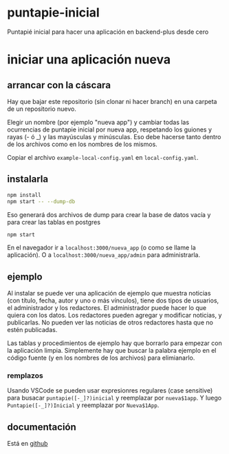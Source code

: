 # puntapie-inicial

Puntapié inicial para hacer una aplicación en backend-plus desde cero

# iniciar una aplicación nueva

## arrancar con la cáscara

Hay que bajar este repositorio (sin clonar ni hacer branch) en una carpeta de un repositorio nuevo. 

Elegir un nombre (por ejemplo "nueva app") y cambiar todas las ocurrencias de puntapie inicial por nueva app, 
respetando los guiones y rayas (- ó _) y las mayúsculas y minúsculas. 
Eso debe hacerse tanto dentro de los archivos como en los nombres de los mismos. 

Copiar el archivo `example-local-config.yaml` en `local-config.yaml`.

## instalarla

```sh
npm install
npm start -- --dump-db
```
Eso generará dos archivos de dump para crear la base de datos vacía y para crear las tablas en postgres

```sh
npm start
```

En el navegador ir a `localhost:3000/nueva_app` (o como se llame la aplicación). O a `localhost:3000/nueva_app/admin` 
para administrarla. 

## ejemplo

Al instalar se puede ver una aplicación de ejemplo que muestra noticias (con título, fecha, autor y uno o más vínculos),
tiene dos tipos de usuarios, el administrador y los redactores. El administrador puede hacer lo que quiera con los datos.
Los redactores pueden agregar y modificar noticias, y publicarlas. 
No pueden ver las noticias de otros redactores hasta que no estén publicadas. 

Las tablas y procedimientos de ejemplo hay que borrarlo para empezar con la aplicación limpia. 
Simplemente hay que buscar la palabra ejemplo en el código fuente (y en los nombres de los archivos) para elimianarlo. 

### remplazos

Usando VSCode se pueden usar expresionres regulares (case sensitive) para busacar `puntapie([-_]?)inicial` y reemplazar por `nueva$1app`. Y luego `Puntapie([-_]?)Inicial` y reemplazar por `Nueva$1App`. 

## documentación

Está en [github](https://github.com/codenautas/backend-plus/blob/master/LEEME.md)
